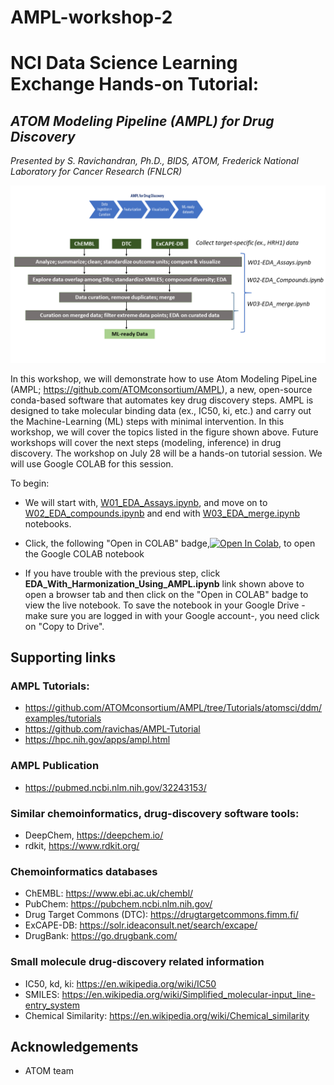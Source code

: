 # AMPL-workshop-2

# NCI Data Science Learning Exchange Hands-on Tutorial: 
## *ATOM Modeling Pipeline (AMPL) for Drug Discovery*
*Presented by S. Ravichandran, Ph.D., BIDS, ATOM, Frederick National Laboratory for Cancer Research (FNLCR)*

![ML-ready dataset creation using AMPL](Img/WS2-Overview.png) 
 

In this workshop, we will demonstrate how to use Atom Modeling PipeLine (AMPL; https://github.com/ATOMconsortium/AMPL), a new, open-source conda-based software that automates key drug discovery steps. AMPL is designed to take molecular binding data (ex., IC50, ki, etc.) and carry out the Machine-Learning (ML) steps with minimal intervention. In this workshop, we will cover the topics listed in the figure shown above. Future workshops will cover the next steps (modeling, inference) in drug discovery.
The workshop on July 28 will be a hands-on tutorial session. We will use Google COLAB for this session. 

To begin: 
  
* We will start with, [W01_EDA_Assays.ipynb](https://github.com/ravichas/AMPL-workshop-2/blob/main/W01_EDA_Assays.ipynb), and move on to [W02_EDA_compounds.ipynb](https://github.com/ravichas/AMPL-workshop-2/blob/main/W02_EDA_compounds.ipynb) and end with [W03_EDA_merge.ipynb](https://github.com/ravichas/AMPL-workshop-2/blob/main/W03_EDA_merge.ipynb) notebooks. 
* Click, the following "Open in COLAB" badge,[![Open In Colab](https://colab.research.google.com/assets/colab-badge.svg)](https://github.com/ravichas/AMPL-workshop-2/blob/main/W01_EDA_Assays.ipynb), to open the Google COLAB notebook

* If you have trouble with the previous step, click **EDA_With_Harmonization_Using_AMPL.ipynb** link shown above to open a browser tab and then click on the "Open in COLAB" badge to view the live notebook. To save the notebook in your Google Drive -make sure you are logged in with your Google account-, you need click on "Copy to Drive".  

## Supporting links

### AMPL Tutorials:
* https://github.com/ATOMconsortium/AMPL/tree/Tutorials/atomsci/ddm/examples/tutorials 
* https://github.com/ravichas/AMPL-Tutorial
* https://hpc.nih.gov/apps/ampl.html

### AMPL Publication 
* https://pubmed.ncbi.nlm.nih.gov/32243153/

### Similar chemoinformatics, drug-discovery software tools:
* DeepChem, https://deepchem.io/
* rdkit, https://www.rdkit.org/

### Chemoinformatics databases
* ChEMBL: https://www.ebi.ac.uk/chembl/
* PubChem: https://pubchem.ncbi.nlm.nih.gov/
* Drug Target Commons (DTC): https://drugtargetcommons.fimm.fi/
* ExCAPE-DB: https://solr.ideaconsult.net/search/excape/
* DrugBank: https://go.drugbank.com/

### Small molecule drug-discovery related information
* IC50, kd, ki: https://en.wikipedia.org/wiki/IC50
* SMILES: https://en.wikipedia.org/wiki/Simplified_molecular-input_line-entry_system
* Chemical Similarity: https://en.wikipedia.org/wiki/Chemical_similarity

## Acknowledgements
* ATOM team

